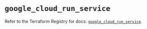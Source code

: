# `google_cloud_run_service`

Refer to the Terraform Registry for docs: [`google_cloud_run_service`](https://registry.terraform.io/providers/hashicorp/google/6.34.0/docs/resources/cloud_run_service).
